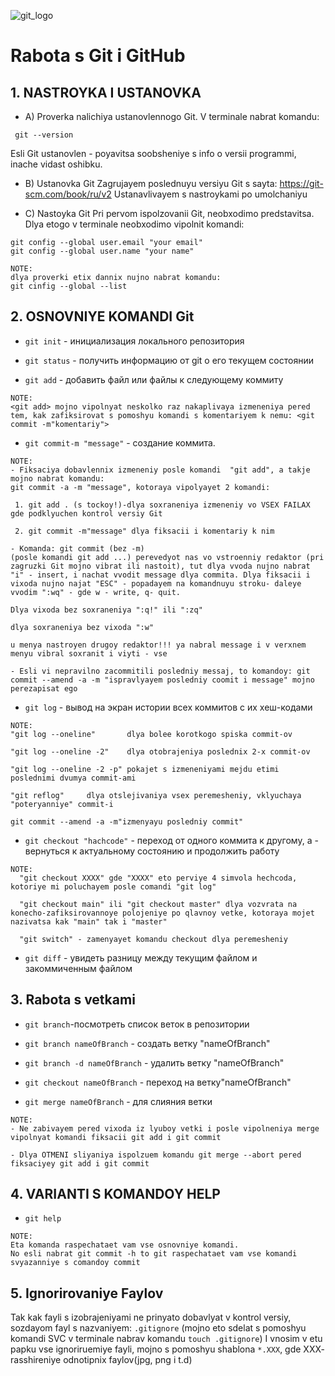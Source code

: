 ![git_logo](git_logo.png)
# Rabota s Git i GitHub

## 1. NASTROYKA I USTANOVKA

 * A) Proverka nalichiya ustanovlennogo Git.
 V terminale nabrat komandu: 
 ```
  git --version 
  ```
 Esli Git ustanovlen - poyavitsa soobsheniye s info o versii programmi, inache vidast oshibku.

 * B) Ustanovka Git
 Zagrujayem poslednuyu versiyu Git s sayta:
  https://git-scm.com/book/ru/v2 
  Ustanavlivayem s nastroykami po umolchaniyu

 * C) Nastoyka Git
  Pri pervom ispolzovanii Git, neobxodimo predstavitsa. Dlya etogo v terminale neobxodimo vipolnit komandi:
  ```
git config --global user.email "your email"
git config --global user.name "your name"
  ```

  ```
  NOTE: 
  dlya proverki etix dannix nujno nabrat komandu:
  git cinfig --global --list
  ```

## 2. OSNOVNIYE KOMANDI Git

* `git init` - инициализация локального репозитория

* `git status` - получить информацию от git о его текущем состоянии

* `git add` - добавить файл или файлы к следующему коммиту

```
NOTE: 
<git add> mojno vipolnyat neskolko raz nakaplivaya izmeneniya pered tem, kak zafiksirovat s pomoshyu komandi s komentariyem k nemu: <git commit -m"komentariy"> 
```

 * `git commit-m "message"` - создание коммита.

```
NOTE: 
- Fiksaciya dobavlennix izmeneniy posle komandi  "git add", a takje mojno nabrat komandu: 
git commit -a -m "message", kotoraya vipolyayet 2 komandi:

 1. git add . (s tockoy!)-dlya soxraneniya izmeneniy vo VSEX FAILAX gde podklyuchen kontrol versiy Git
 
 2. git commit -m"message" dlya fiksacii i komentariy k nim

- Komanda: git commit (bez -m)
(posle komandi git add ...) perevedyot nas vo vstroenniy redaktor (pri zagruzki Git mojno vibrat ili nastoit), tut dlya vvoda nujno nabrat "i" - insert, i nachat vvodit message dlya commita. Dlya fiksacii i vixoda nujno najat "ESC" - popadayem na komandnuyu stroku- daleye vvodim ":wq" - gde w - write, q- quit.

Dlya vixoda bez soxraneniya ":q!" ili ":zq"

dlya soxraneniya bez vixoda ":w"

u menya nastroyen drugoy redaktor!!! ya nabral message i v verxnem menyu vibral soxranit i viyti - vse

- Esli vi nepravilno zacommitili posledniy messaj, to komandoy: git commit --amend -a -m "ispravlyayem posledniy coomit i message" mojno perezapisat ego
 ```

* `git log` - вывод на экран истории всех коммитов с их хеш-кодами 

```
NOTE: 
"git log --oneline"       dlya bolee korotkogo spiska commit-ov

"git log --oneline -2"    dlya otobrajeniya poslednix 2-x commit-ov

"git log --oneline -2 -p" pokajet s izmeneniyami mejdu etimi poslednimi dvumya commit-ami

"git reflog"     dlya otslejivaniya vsex peremesheniy, vklyuchaya "poteryanniye" commit-i

git commit --amend -a -m"izmenyayu posledniy commit"
```

* `git checkout "hachcode"` - переход от одного коммита к другому, a <git checkout master> - вернуться к актуальному состоянию и продолжить работу
```
NOTE:
  "git checkout XXXX" gde "XXXX" eto perviye 4 simvola hechcoda, kotoriye mi poluchayem posle comandi "git log"

  "git checkout main" ili "git checkout master" dlya vozvrata na konecho-zafiksirovannoye polojeniye po qlavnoy vetke, kotoraya mojet nazivatsa kak "main" tak i "master"

  "git switch" - zamenyayet komandu checkout dlya peremesheniy
```

* `git diff` - увидеть разницу между текущим файлом и закоммиченным файлом

## 3. Rabota s vetkami

* `git branch`-посмотреть список веток в репозитории

* `git branch nameOfBranch` - создать ветку "nameOfBranch"

* `git branch -d nameOfBranch` - удалить ветку "nameOfBranch"

* `git checkout nameOfBranch` - переход на ветку"nameOfBranch"

* `git merge nameOfBranch` - для слияния ветки
```
NOTE:
- Ne zabivayem pered vixoda iz lyuboy vetki i posle vipolneniya merge vipolnyat komandi fiksacii git add i git commit

- Dlya OTMENI sliyaniya ispolzuem komandu git merge --abort pered fiksaciyey git add i git commit
```

## 4. VARIANTI S KOMANDOY HELP


* `git help`
```
NOTE:
Eta komanda raspechataet vam vse osnovniye komandi.
No esli nabrat git commit -h to git raspechataet vam vse komandi svyazanniye s comandoy commit
```

## 5. Ignorirovaniye Faylov

Tak kak fayli s izobrajeniyami ne prinyato dobavlyat v kontrol versiy, sozdayom fayl s nazvaniyem: `.gitignore` (mojno eto sdelat s pomoshyu komandi SVC v terminale nabrav komandu `touch .gitignore`) I vnosim v etu papku vse ignoriruemiye fayli, mojno s pomoshyu shablona `*.XXX`, gde XXX- rasshireniye odnotipnix faylov(jpg, png i t.d) 
